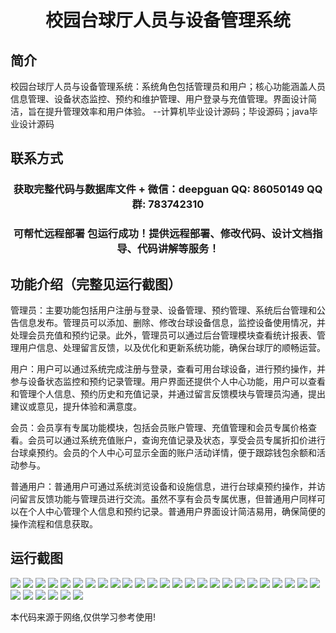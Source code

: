 <p><h1 align="center">校园台球厅人员与设备管理系统</h1></p>

## 简介
校园台球厅人员与设备管理系统：系统角色包括管理员和用户；核心功能涵盖人员信息管理、设备状态监控、预约和维护管理、用户登录与充值管理。界面设计简洁，旨在提升管理效率和用户体验。    --计算机毕业设计源码；毕设源码；java毕业设计源码


## 联系方式
<p><h3 align="center">获取完整代码与数据库文件 + 微信：deepguan QQ: 86050149 QQ群: 783742310</h3></p>
<p><h3 align="center">可帮忙远程部署 包运行成功！提供远程部署、修改代码、设计文档指导、代码讲解等服务！</h3></p>

## 功能介绍（完整见运行截图）
管理员：主要功能包括用户注册与登录、设备管理、预约管理、系统后台管理和公告信息发布。管理员可以添加、删除、修改台球设备信息，监控设备使用情况，并处理会员充值和预约记录。此外，管理员可以通过后台管理模块查看统计报表、管理用户信息、处理留言反馈，以及优化和更新系统功能，确保台球厅的顺畅运营。

用户：用户可以通过系统完成注册与登录，查看可用台球设备，进行预约操作，并参与设备状态监控和预约记录管理。用户界面还提供个人中心功能，用户可以查看和管理个人信息、预约历史和充值记录，并通过留言反馈模块与管理员沟通，提出建议或意见，提升体验和满意度。

会员：会员享有专属功能模块，包括会员账户管理、充值管理和会员专属价格查看。会员可以通过系统充值账户，查询充值记录及状态，享受会员专属折扣价进行台球桌预约。会员的个人中心可显示全面的账户活动详情，便于跟踪钱包余额和活动参与。

普通用户：普通用户可通过系统浏览设备和设施信息，进行台球桌预约操作，并访问留言反馈功能与管理员进行交流。虽然不享有会员专属优惠，但普通用户同样可以在个人中心管理个人信息和预约记录。普通用户界面设计简洁易用，确保简便的操作流程和信息获取。


## 运行截图
![](https://bs-1329754181.cos.ap-shanghai.myqcloud.com/spring/CampusBilliardsManagementSystem/img/001.jpg)
![](https://bs-1329754181.cos.ap-shanghai.myqcloud.com/spring/CampusBilliardsManagementSystem/img/002.jpg)
![](https://bs-1329754181.cos.ap-shanghai.myqcloud.com/spring/CampusBilliardsManagementSystem/img/003.jpg)
![](https://bs-1329754181.cos.ap-shanghai.myqcloud.com/spring/CampusBilliardsManagementSystem/img/004.jpg)
![](https://bs-1329754181.cos.ap-shanghai.myqcloud.com/spring/CampusBilliardsManagementSystem/img/005.jpg)
![](https://bs-1329754181.cos.ap-shanghai.myqcloud.com/spring/CampusBilliardsManagementSystem/img/006.jpg)
![](https://bs-1329754181.cos.ap-shanghai.myqcloud.com/spring/CampusBilliardsManagementSystem/img/007.jpg)
![](https://bs-1329754181.cos.ap-shanghai.myqcloud.com/spring/CampusBilliardsManagementSystem/img/008.jpg)
![](https://bs-1329754181.cos.ap-shanghai.myqcloud.com/spring/CampusBilliardsManagementSystem/img/009.jpg)
![](https://bs-1329754181.cos.ap-shanghai.myqcloud.com/spring/CampusBilliardsManagementSystem/img/010.jpg)
![](https://bs-1329754181.cos.ap-shanghai.myqcloud.com/spring/CampusBilliardsManagementSystem/img/011.jpg)
![](https://bs-1329754181.cos.ap-shanghai.myqcloud.com/spring/CampusBilliardsManagementSystem/img/012.jpg)
![](https://bs-1329754181.cos.ap-shanghai.myqcloud.com/spring/CampusBilliardsManagementSystem/img/013.jpg)
![](https://bs-1329754181.cos.ap-shanghai.myqcloud.com/spring/CampusBilliardsManagementSystem/img/014.jpg)
![](https://bs-1329754181.cos.ap-shanghai.myqcloud.com/spring/CampusBilliardsManagementSystem/img/015.jpg)
![](https://bs-1329754181.cos.ap-shanghai.myqcloud.com/spring/CampusBilliardsManagementSystem/img/016.jpg)
![](https://bs-1329754181.cos.ap-shanghai.myqcloud.com/spring/CampusBilliardsManagementSystem/img/017.jpg)
![](https://bs-1329754181.cos.ap-shanghai.myqcloud.com/spring/CampusBilliardsManagementSystem/img/018.jpg)
![](https://bs-1329754181.cos.ap-shanghai.myqcloud.com/spring/CampusBilliardsManagementSystem/img/019.jpg)
![](https://bs-1329754181.cos.ap-shanghai.myqcloud.com/spring/CampusBilliardsManagementSystem/img/020.jpg)
![](https://bs-1329754181.cos.ap-shanghai.myqcloud.com/spring/CampusBilliardsManagementSystem/img/021.jpg)
![](https://bs-1329754181.cos.ap-shanghai.myqcloud.com/spring/CampusBilliardsManagementSystem/img/022.jpg)
![](https://bs-1329754181.cos.ap-shanghai.myqcloud.com/spring/CampusBilliardsManagementSystem/img/023.jpg)
![](https://bs-1329754181.cos.ap-shanghai.myqcloud.com/spring/CampusBilliardsManagementSystem/img/024.jpg)
![](https://bs-1329754181.cos.ap-shanghai.myqcloud.com/spring/CampusBilliardsManagementSystem/img/025.jpg)
![](https://bs-1329754181.cos.ap-shanghai.myqcloud.com/spring/CampusBilliardsManagementSystem/img/026.jpg)
![](https://bs-1329754181.cos.ap-shanghai.myqcloud.com/spring/CampusBilliardsManagementSystem/img/027.jpg)
![](https://bs-1329754181.cos.ap-shanghai.myqcloud.com/spring/CampusBilliardsManagementSystem/img/028.jpg)
![](https://bs-1329754181.cos.ap-shanghai.myqcloud.com/spring/CampusBilliardsManagementSystem/img/029.jpg)
![](https://bs-1329754181.cos.ap-shanghai.myqcloud.com/spring/CampusBilliardsManagementSystem/img/030.jpg)
![](https://bs-1329754181.cos.ap-shanghai.myqcloud.com/spring/CampusBilliardsManagementSystem/img/031.jpg)

<p>本代码来源于网络,仅供学习参考使用!</p>
